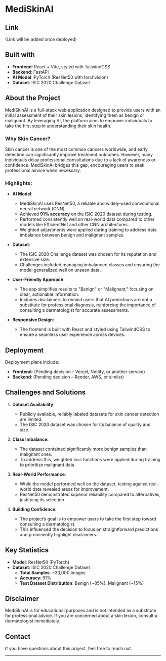 # MediSkinAI

## Link  
(Link will be added once deployed)  

## Built with  
- **Frontend**: React + Vite, styled with TailwindCSS  
- **Backend**: FastAPI  
- **AI Model**: PyTorch (ResNet50 with torchvision)  
- **Dataset**: ISIC 2020 Challenge Dataset  

## About the Project  
MediSkinAI is a full-stack web application designed to provide users with an initial assessment of their skin lesions, identifying them as benign or malignant. By leveraging AI, the platform aims to empower individuals to take the first step in understanding their skin health.  

### Why Skin Cancer?  
Skin cancer is one of the most common cancers worldwide, and early detection can significantly improve treatment outcomes. However, many individuals delay professional consultations due to a lack of awareness or confidence. MediSkinAI bridges this gap, encouraging users to seek professional advice when necessary.

### Highlights:  
- **AI Model**:  
  - MediSkinAI uses ResNet50, a reliable and widely-used convolutional neural network (CNN).  
  - Achieved **91% accuracy** on the ISIC 2020 dataset during testing.  
  - Performed consistently well on real-world data compared to other models like EfficientNet and other CNN architectures.  
  - Weighted adjustments were applied during training to address data imbalance between benign and malignant samples.  

- **Dataset**:  
  - The ISIC 2020 Challenge dataset was chosen for its reputation and extensive size.  
  - Challenges included managing imbalanced classes and ensuring the model generalized well on unseen data.  

- **User-Friendly Approach**:  
  - The app simplifies results to "Benign" or "Malignant," focusing on clear, actionable information.  
  - Includes disclaimers to remind users that AI predictions are not a substitute for professional diagnosis, reinforcing the importance of consulting a dermatologist for accurate assessments.  

- **Responsive Design**:  
  - The frontend is built with React and styled using TailwindCSS to ensure a seamless user experience across devices.

## Deployment  
Deployment plans include:  
- **Frontend**: (Pending decision – Vercel, Netlify, or another service)  
- **Backend**: (Pending decision – Render, AWS, or similar)  

## Challenges and Solutions  
1. **Dataset Availability**:  
   - Publicly available, reliably labeled datasets for skin cancer detection are limited.  
   - The ISIC 2020 dataset was chosen for its balance of quality and size.  

2. **Class Imbalance**:  
   - The dataset contained significantly more benign samples than malignant ones.  
   - To address this, weighted loss functions were applied during training to prioritize malignant data.

3. **Real-World Performance**:  
   - While the model performed well on the dataset, testing against real-world data revealed areas for improvement.  
   - ResNet50 demonstrated superior reliability compared to alternatives, justifying its selection.  

4. **Building Confidence**:  
   - The project’s goal is to empower users to take the first step toward consulting a dermatologist.  
   - This influenced the decision to focus on straightforward predictions and prominently highlight disclaimers.  

## Key Statistics  
- **Model**: ResNet50 (PyTorch)  
- **Dataset**: ISIC 2020 Challenge Dataset  
  - **Total Samples**: ~33,000 images  
  - **Accuracy**: 91%  
  - **Test Dataset Distribution**: Benign (~85%), Malignant (~15%)  

## Disclaimer
MediSkinAI is for educational purposes and is not intended as a substitute for professional advice.
If you are concerned about a skin lesion, consult a dermatologist immediately. 

## Contact  
If you have questions about this project, feel free to reach out.  

---
